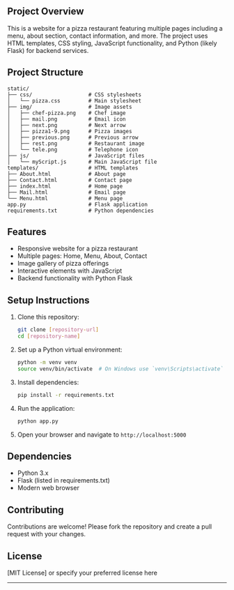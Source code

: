 ## Project Overview
This is a website for a pizza restaurant featuring multiple pages including a menu, about section, contact information, and more. The project uses HTML templates, CSS styling, JavaScript functionality, and Python (likely Flask) for backend services.

## Project Structure

```
static/
├── css/                  # CSS stylesheets
│   └── pizza.css         # Main stylesheet
├── img/                  # Image assets
│   ├── chef-pizza.png    # Chef image
│   ├── mail.png          # Email icon
│   ├── next.png          # Next arrow
│   ├── pizza1-9.png      # Pizza images
│   ├── previous.png      # Previous arrow
│   ├── rest.png          # Restaurant image
│   └── tele.png          # Telephone icon
├── js/                   # JavaScript files
│   └── myScript.js       # Main JavaScript file
templates/                # HTML templates
├── About.html            # About page
├── Contact.html          # Contact page
├── index.html            # Home page
├── Mail.html             # Email page
└── Menu.html             # Menu page
app.py                    # Flask application
requirements.txt          # Python dependencies
```

## Features

- Responsive website for a pizza restaurant
- Multiple pages: Home, Menu, About, Contact
- Image gallery of pizza offerings
- Interactive elements with JavaScript
- Backend functionality with Python Flask

## Setup Instructions

1. Clone this repository:
   ```bash
   git clone [repository-url]
   cd [repository-name]
   ```

2. Set up a Python virtual environment:
   ```bash
   python -m venv venv
   source venv/bin/activate  # On Windows use `venv\Scripts\activate`
   ```

3. Install dependencies:
   ```bash
   pip install -r requirements.txt
   ```

4. Run the application:
   ```bash
   python app.py
   ```

5. Open your browser and navigate to `http://localhost:5000`

## Dependencies

- Python 3.x
- Flask (listed in requirements.txt)
- Modern web browser

## Contributing

Contributions are welcome! Please fork the repository and create a pull request with your changes.

## License

[MIT License] or specify your preferred license here

---


